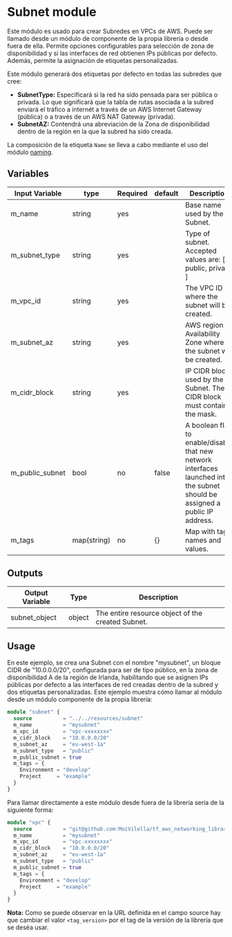 # Subnet module

Este módulo es usado para crear Subredes en VPCs de AWS. Puede ser llamado desde un módulo de componente de la propia librería o desde fuera de ella. Permite opciones configurables para selección de zona de disponibilidad y si las interfaces de red obtienen IPs públicas por defecto. Además, permite la asignación de etiquetas personalizadas.

Este módulo generará dos etiquetas por defecto en todas las subredes que cree:
 - **SubnetType:** Especificará si la red ha sido pensada para ser pública o privada. Lo que significará que la tabla de rutas asociada a la subred enviará el tráfico a internét a través de un AWS Internet Gateway (pública) o a través de un AWS NAT Gateway (privada).
 - **SubnetAZ:** Contendrá una abreviación de la Zona de disponibilidad dentro de la región en la que la subred ha sido creada.

La composición de la etiqueta `Name` se lleva a cabo mediante el uso del módulo [naming](../../logics/naming/).

## Variables

| Input Variable  | type        | Required | default | Description                                                                  |
|-----------------|-------------|----------|---------|------------------------------------------------------------------------------|
| m_name          | string      | yes      |         | Base name used by the Subnet.                                                |
| m_subnet_type   | string      | yes      |         | Type of subnet. Accepted values are: [ public, private ]                     |
| m_vpc_id        | string      | yes      |         | The VPC ID where the subnet will be created.                                 |
| m_subnet_az     | string      | yes      |         | AWS region Availability Zone where the subnet will be created.               |
| m_cidr_block    | string      | yes      |         | IP CIDR block used by the Subnet. The CIDR block must contain the mask.      |
| m_public_subnet | bool        | no       | false   | A boolean flag to enable/disable that new network interfaces launched into the subnet should be assigned a public IP address. |
| m_tags          | map(string) | no       | {}      | Map with tags names and values.                                              |

## Outputs

Output Variable | Type   | Description
----------------|--------|---------------------------------------------------
 subnet_object  | object | The entire resource object of the created Subnet.

## Usage

En este ejemplo, se crea una Subnet con el nombre "mysubnet", un bloque CIDR de "10.0.0.0/20", configurada para ser de tipo público, en la zona de disponibilidad A de la región de Irlanda, habilitando que se asignen IPs públicas por defecto a las interfaces de red creadas dentro de la subred y dos etiquetas personalizadas. Este ejemplo muestra cómo llamar al módulo desde un módulo componente de la propia librería:

```terraform
module "subnet" {
  source          = "../../resources/subnet"
  m_name          = "mysubnet"
  m_vpc_id        = "vpc-xxxxxxxx"
  m_cidr_block    = "10.0.0.0/20"
  m_subnet_az     = "eu-west-1a"
  m_subnet_type   = "public"
  m_public_subnet = true
  m_tags = {
    Environment = "develop"
    Project     = "example"
  }
}
```

Para llamar directamente a este módulo desde fuera de la librería sería de la siguiente forma:

```terraform
module "vpc" {
  source          = "git@github.com:MoiVilella/tf_aws_networking_library//modules/resources/subnet?ref=<tag_version>"
  m_name          = "mysubnet"
  m_vpc_id        = "vpc-xxxxxxxx"
  m_cidr_block    = "10.0.0.0/20"
  m_subnet_az     = "eu-west-1a"
  m_subnet_type   = "public"
  m_public_subnet = true
  m_tags = {
    Environment = "develop"
    Project     = "example"
  }
}
```

**Nota:** Como se puede observar en la URL definida en el campo source hay que cambiar el valor `<tag_version>` por el tag de la versión de la librería que se deséa usar.